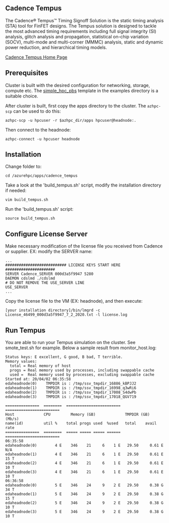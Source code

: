 ## Cadence Tempus

The Cadence® Tempus™ Timing Signoff Solution is the static timing analysis (STA) tool for FinFET designs. The Tempus solution is designed to tackle the most advanced timing requirements including full signal integrity (SI) analysis, glitch analysis and propagation, statistical on-chip variation (SOCV), multi-mode and multi-corner (MMMC) analysis, static and dynamic power reduction, and hierarchical timing models.

[Cadence Tempus Home Page](https://www.cadence.com/en_US/home/tools/digital-design-and-signoff/silicon-signoff/tempus-timing-signoff-solution.html)

## Prerequisites

Cluster is built with the desired configuration for networking, storage, compute etc. The [simple_hpc_pbs](https://github.com/Azure/azurehpc/tree/eda/examples/simple_hpc_pbs) template in the examples directory is a suitable choice.

After cluster is built, first copy the apps directory to the cluster.  The `azhpc-scp` can be used to do this:

```
azhpc-scp -u hpcuser -r $azhpc_dir/apps hpcuser@headnode:.
```

Then connect to the headnode:
```
azhpc-connect -u hpcuser headnode
```

## Installation

Change folder to:
```
cd /azurehpc/apps/cadence_tempus
```

Take a look at the 'build_tempus.sh' script, modify the installation directory if needed:
```
vim build_tempus.sh
```

Run the 'build_tempus.sh' script:
```
source build_tempus.sh
```
## Configure License Server
Make necessary modification of the license file you received from Cadence or supplier. EX: modify the SERVER name:
```
...
########################### LICENSE KEYS START HERE ######################
SERVER Cadence_SERVER 000d3a5f9947 5280
DAEMON cdslmd ./cdslmd
# DO NOT REMOVE THE USE_SERVER LINE
USE_SERVER
...
```
Copy the license file to the VM (EX: headnode), and then execute:
```
[your installation directory]/bin/lmgrd -c License_46499_000d3a5f9947_7_2_2020.txt -l license.log
```

## Run Tempus
You are able to run your Tempus simulation on the cluster. See smote_test.sh for example. Below a sample result from monitor_host.log:
```
Status keys: E excellent, G good, B bad, T terrible.
Memory values:
  total = Real memory of host
  progs = Real memory used by processes, including swappable cache
  used =  Real memory used by processes, excluding swappable cache
Started at: 20/04/02 06:35:58
edaheadnode(0)    TMPDIR is : /tmp/ssv_tmpdir_16886_kBPJJ2
edaheadnode(1)    TMPDIR is : /tmp/ssv_tmpdir_16998_q3wRi6
edaheadnode(2)    TMPDIR is : /tmp/ssv_tmpdir_17008_S4dwPb
edaheadnode(3)    TMPDIR is : /tmp/ssv_tmpdir_17018_QGV719

===============  ========  ========================  ========================
Host             CPU         Memory (GB)             TMPDIR (GB)      (Mb/s)
name(id)         util %    total progs used  %used   total    avail    rate
===============  ========  ===== ===== ===== ======  ========================
06:35:58
edaheadnode(0)        4 E    346    21     6    1 E   29.50     0.61 E  N/A
edaheadnode(1)        4 E    346    21     6    1 E   29.50     0.61 E   15 T
edaheadnode(2)        4 E    346    21     6    1 E   29.50     0.61 E   10 T
edaheadnode(3)        4 E    346    21     6    1 E   29.50     0.61 E   10 T
06:36:58
edaheadnode(0)        5 E    346    24     9    2 E   29.50     0.38 G   34 T
edaheadnode(1)        5 E    346    24     9    2 E   29.50     0.38 G   15 T
edaheadnode(2)        5 E    346    24     9    2 E   29.50     0.38 G   10 T
edaheadnode(3)        5 E    346    24     9    2 E   29.50     0.38 G   10 T
```
